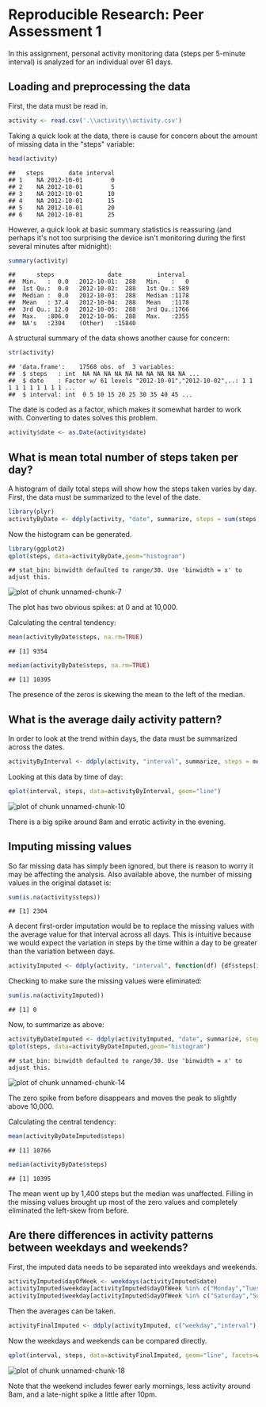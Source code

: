 # Reproducible Research: Peer Assessment 1

In this assignment, personal activity monitoring data (steps per 5-minute interval) is analyzed for an individual over 61 days.

## Loading and preprocessing the data
First, the data must be read in.

```r
activity <- read.csv('.\\activity\\activity.csv')
```
Taking a quick look at the data, there is cause for concern about the amount of missing data in the "steps" variable:

```r
head(activity)
```

```
##   steps       date interval
## 1    NA 2012-10-01        0
## 2    NA 2012-10-01        5
## 3    NA 2012-10-01       10
## 4    NA 2012-10-01       15
## 5    NA 2012-10-01       20
## 6    NA 2012-10-01       25
```
However, a quick look at basic summary statistics is reassuring (and perhaps it's not too surprising the device isn't monitoring during the first several minutes after midnight):

```r
summary(activity)
```

```
##      steps               date          interval   
##  Min.   :  0.0   2012-10-01:  288   Min.   :   0  
##  1st Qu.:  0.0   2012-10-02:  288   1st Qu.: 589  
##  Median :  0.0   2012-10-03:  288   Median :1178  
##  Mean   : 37.4   2012-10-04:  288   Mean   :1178  
##  3rd Qu.: 12.0   2012-10-05:  288   3rd Qu.:1766  
##  Max.   :806.0   2012-10-06:  288   Max.   :2355  
##  NA's   :2304    (Other)   :15840
```
A structural summary of the data shows another cause for concern:

```r
str(activity)
```

```
## 'data.frame':	17568 obs. of  3 variables:
##  $ steps   : int  NA NA NA NA NA NA NA NA NA NA ...
##  $ date    : Factor w/ 61 levels "2012-10-01","2012-10-02",..: 1 1 1 1 1 1 1 1 1 1 ...
##  $ interval: int  0 5 10 15 20 25 30 35 40 45 ...
```
The date is coded as a factor, which makes it somewhat harder to work with. Converting to dates solves this problem.

```r
activity$date <- as.Date(activity$date)
```

## What is mean total number of steps taken per day?
A histogram of daily total steps will show how the steps taken varies by day. First, the data must be summarized to the level of the date.

```r
library(plyr)
activityByDate <- ddply(activity, "date", summarize, steps = sum(steps, na.rm = TRUE))
```
Now the histogram can be generated.

```r
library(ggplot2)
qplot(steps, data=activityByDate,geom="histogram")
```

```
## stat_bin: binwidth defaulted to range/30. Use 'binwidth = x' to adjust this.
```

![plot of chunk unnamed-chunk-7](figure/unnamed-chunk-7.png) 

The plot has two obvious spikes: at 0 and at 10,000.

Calculating the central tendency:

```r
mean(activityByDate$steps, na.rm=TRUE)
```

```
## [1] 9354
```

```r
median(activityByDate$steps, na.rm=TRUE)
```

```
## [1] 10395
```
The presence of the zeros is skewing the mean to the left of the median.

## What is the average daily activity pattern?
In order to look at the trend within days, the data must be summarized across the dates.

```r
activityByInterval <- ddply(activity, "interval", summarize, steps = mean(steps, na.rm = TRUE))
```
Looking at this data by time of day:

```r
qplot(interval, steps, data=activityByInterval, geom="line")
```

![plot of chunk unnamed-chunk-10](figure/unnamed-chunk-10.png) 

There is a big spike around 8am and erratic activity in the evening.

## Imputing missing values
So far missing data has simply been ignored, but there is reason to worry it may be affecting the analysis. Also available above, the number of missing values in the original dataset is:

```r
sum(is.na(activity$steps))
```

```
## [1] 2304
```
A decent first-order imputation would be to replace the missing values with the average value for that interval across all days. This is intuitive because we would expect the variation in steps by the time within a day to be greater than the variation between days.

```r
activityImputed <- ddply(activity, "interval", function(df) {df$steps[is.na(df$steps)] <- mean(df$steps, na.rm=TRUE); return(df)})
```
Checking to make sure the missing values were eliminated:

```r
sum(is.na(activityImputed))
```

```
## [1] 0
```
Now, to summarize as above:

```r
activityByDateImputed <- ddply(activityImputed, "date", summarize, steps = sum(steps))
qplot(steps, data=activityByDateImputed,geom="histogram")
```

```
## stat_bin: binwidth defaulted to range/30. Use 'binwidth = x' to adjust this.
```

![plot of chunk unnamed-chunk-14](figure/unnamed-chunk-14.png) 

The zero spike from before disappears and moves the peak to slightly above 10,000.

Calculating the central tendency:

```r
mean(activityByDateImputed$steps)
```

```
## [1] 10766
```

```r
median(activityByDate$steps)
```

```
## [1] 10395
```
The mean went up by 1,400 steps but the median was unaffected. Filling in the missing values brought up most of the zero values and completely eliminated the left-skew from before.

## Are there differences in activity patterns between weekdays and weekends?
First, the imputed data needs to be separated into weekdays and weekends.

```r
activityImputed$dayOfWeek <- weekdays(activityImputed$date)
activityImputed$weekday[activityImputed$dayOfWeek %in% c("Monday","Tuesday","Wednesday","Thursday","Friday")] <- "weekday"
activityImputed$weekday[activityImputed$dayOfWeek %in% c("Saturday","Sunday")] <- "weekend"
```
Then the averages can be taken.

```r
activityFinalImputed <- ddply(activityImputed, c("weekday","interval"), summarize, steps = mean(steps))
```
Now the weekdays and weekends can be compared directly.

```r
qplot(interval, steps, data=activityFinalImputed, geom="line", facets=weekday~.)
```

![plot of chunk unnamed-chunk-18](figure/unnamed-chunk-18.png) 

Note that the weekend includes fewer early mornings, less activity around 8am, and a late-night spike a little after 10pm.
